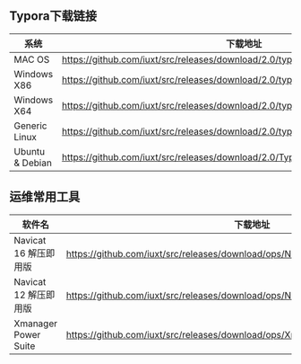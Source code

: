 ## Typora下载链接

| 系统            | 下载地址                                                                         |
| --------------- | -------------------------------------------------------------------------------- |
| MAC OS          | https://github.com/iuxt/src/releases/download/2.0/typora-0-11-18.dmg             |
| Windows X86     | https://github.com/iuxt/src/releases/download/2.0/typora-0-11-18.exe             |
| Windows X64     | https://github.com/iuxt/src/releases/download/2.0/typora-setup-x64_0.9.96.exe    |
| Generic Linux   | https://github.com/iuxt/src/releases/download/2.0/typora-0-11-18.tar.gz          |
| Ubuntu & Debian | https://github.com/iuxt/src/releases/download/2.0/Typora_Linux_0.11.18_amd64.deb |


## 运维常用工具

| 软件名                | 下载地址                                                                            |
| --------------------- | ----------------------------------------------------------------------------------- |
| Navicat 16 解压即用版 | https://github.com/iuxt/src/releases/download/ops/Navicat_16.0.6.7z                 |
| Navicat 12 解压即用版 | https://github.com/iuxt/src/releases/download/ops/Navicat.Premium.12.zip            |
| Xmanager Power Suite  | https://github.com/iuxt/src/releases/download/ops/Xmanager.Power.Suite.6.0.0029.zip |

